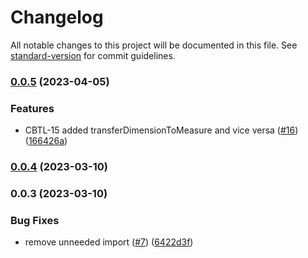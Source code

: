 # Changelog

All notable changes to this project will be documented in this file. See [standard-version](https://github.com/conventional-changelog/standard-version) for commit guidelines.

### [0.0.5](https://github.com/cubeCommunity/cube-tools/compare/v0.0.4...v0.0.5) (2023-04-05)


### Features

* CBTL-15 added transferDimensionToMeasure and vice versa ([#16](https://github.com/cubeCommunity/cube-tools/issues/16)) ([166426a](https://github.com/cubeCommunity/cube-tools/commit/166426a24049bb8ddb48ce178b4f7e916ebb9cde))

### [0.0.4](https://github.com/cubeCommunity/cube-tools/compare/v0.0.3...v0.0.4) (2023-03-10)

### 0.0.3 (2023-03-10)


### Bug Fixes

* remove unneeded import ([#7](https://github.com/cubeCommunity/cube-tools/issues/7)) ([6422d3f](https://github.com/cubeCommunity/cube-tools/commit/6422d3f66f5df89edc90cb75dcfec8971e4a825e))

